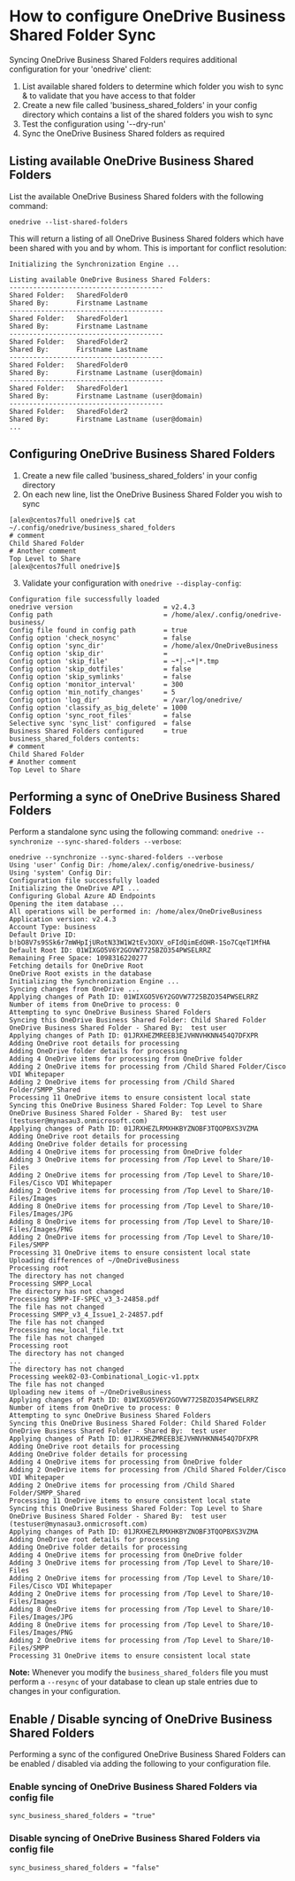 # How to configure OneDrive Business Shared Folder Sync
Syncing OneDrive Business Shared Folders requires additional configuration for your 'onedrive' client:
1.  List available shared folders to determine which folder you wish to sync & to validate that you have access to that folder
2.  Create a new file called 'business_shared_folders' in your config directory which contains a list of the shared folders you wish to sync
3.  Test the configuration using '--dry-run'
4.  Sync the OneDrive Business Shared folders as required

## Listing available OneDrive Business Shared Folders
List the available OneDrive Business Shared folders with the following command:
```text
onedrive --list-shared-folders
```
   This will return a listing of all OneDrive Business Shared folders which have been shared with you and by whom. This is important for conflict resolution:
```text
Initializing the Synchronization Engine ...

Listing available OneDrive Business Shared Folders:
---------------------------------------
Shared Folder:   SharedFolder0
Shared By:       Firstname Lastname
---------------------------------------
Shared Folder:   SharedFolder1
Shared By:       Firstname Lastname
---------------------------------------
Shared Folder:   SharedFolder2
Shared By:       Firstname Lastname
---------------------------------------
Shared Folder:   SharedFolder0
Shared By:       Firstname Lastname (user@domain)
---------------------------------------
Shared Folder:   SharedFolder1
Shared By:       Firstname Lastname (user@domain)
---------------------------------------
Shared Folder:   SharedFolder2
Shared By:       Firstname Lastname (user@domain)
...
```

## Configuring OneDrive Business Shared Folders
1.  Create a new file called 'business_shared_folders' in your config directory
2.  On each new line, list the OneDrive Business Shared Folder you wish to sync
```text
[alex@centos7full onedrive]$ cat ~/.config/onedrive/business_shared_folders
# comment
Child Shared Folder
# Another comment
Top Level to Share
[alex@centos7full onedrive]$ 
```
3.  Validate your configuration with `onedrive --display-config`:
```text
Configuration file successfully loaded
onedrive version                       = v2.4.3
Config path                            = /home/alex/.config/onedrive-business/
Config file found in config path       = true
Config option 'check_nosync'           = false
Config option 'sync_dir'               = /home/alex/OneDriveBusiness
Config option 'skip_dir'               = 
Config option 'skip_file'              = ~*|.~*|*.tmp
Config option 'skip_dotfiles'          = false
Config option 'skip_symlinks'          = false
Config option 'monitor_interval'       = 300
Config option 'min_notify_changes'     = 5
Config option 'log_dir'                = /var/log/onedrive/
Config option 'classify_as_big_delete' = 1000
Config option 'sync_root_files'        = false
Selective sync 'sync_list' configured  = false
Business Shared Folders configured     = true
business_shared_folders contents:
# comment
Child Shared Folder
# Another comment
Top Level to Share
```

## Performing a sync of OneDrive Business Shared Folders
Perform a standalone sync using the following command: `onedrive --synchronize --sync-shared-folders --verbose`:
```text
onedrive --synchronize --sync-shared-folders --verbose
Using 'user' Config Dir: /home/alex/.config/onedrive-business/
Using 'system' Config Dir: 
Configuration file successfully loaded
Initializing the OneDrive API ...
Configuring Global Azure AD Endpoints
Opening the item database ...
All operations will be performed in: /home/alex/OneDriveBusiness
Application version: v2.4.3
Account Type: business
Default Drive ID: b!bO8V7s9SSk6r7mWHpIjURotN33W1W2tEv3OXV_oFIdQimEdOHR-1So7CqeT1MfHA
Default Root ID: 01WIXGO5V6Y2GOVW7725BZO354PWSELRRZ
Remaining Free Space: 1098316220277
Fetching details for OneDrive Root
OneDrive Root exists in the database
Initializing the Synchronization Engine ...
Syncing changes from OneDrive ...
Applying changes of Path ID: 01WIXGO5V6Y2GOVW7725BZO354PWSELRRZ
Number of items from OneDrive to process: 0
Attempting to sync OneDrive Business Shared Folders
Syncing this OneDrive Business Shared Folder: Child Shared Folder
OneDrive Business Shared Folder - Shared By:  test user
Applying changes of Path ID: 01JRXHEZMREEB3EJVHNVHKNN454Q7DFXPR
Adding OneDrive root details for processing
Adding OneDrive folder details for processing
Adding 4 OneDrive items for processing from OneDrive folder
Adding 2 OneDrive items for processing from /Child Shared Folder/Cisco VDI Whitepaper
Adding 2 OneDrive items for processing from /Child Shared Folder/SMPP_Shared
Processing 11 OneDrive items to ensure consistent local state
Syncing this OneDrive Business Shared Folder: Top Level to Share
OneDrive Business Shared Folder - Shared By:  test user (testuser@mynasau3.onmicrosoft.com)
Applying changes of Path ID: 01JRXHEZLRMXHKBYZNOBF3TQOPBXS3VZMA
Adding OneDrive root details for processing
Adding OneDrive folder details for processing
Adding 4 OneDrive items for processing from OneDrive folder
Adding 3 OneDrive items for processing from /Top Level to Share/10-Files
Adding 2 OneDrive items for processing from /Top Level to Share/10-Files/Cisco VDI Whitepaper
Adding 2 OneDrive items for processing from /Top Level to Share/10-Files/Images
Adding 8 OneDrive items for processing from /Top Level to Share/10-Files/Images/JPG
Adding 8 OneDrive items for processing from /Top Level to Share/10-Files/Images/PNG
Adding 2 OneDrive items for processing from /Top Level to Share/10-Files/SMPP
Processing 31 OneDrive items to ensure consistent local state
Uploading differences of ~/OneDriveBusiness
Processing root
The directory has not changed
Processing SMPP_Local
The directory has not changed
Processing SMPP-IF-SPEC_v3_3-24858.pdf
The file has not changed
Processing SMPP_v3_4_Issue1_2-24857.pdf
The file has not changed
Processing new_local_file.txt
The file has not changed
Processing root
The directory has not changed
...
The directory has not changed
Processing week02-03-Combinational_Logic-v1.pptx
The file has not changed
Uploading new items of ~/OneDriveBusiness
Applying changes of Path ID: 01WIXGO5V6Y2GOVW7725BZO354PWSELRRZ
Number of items from OneDrive to process: 0
Attempting to sync OneDrive Business Shared Folders
Syncing this OneDrive Business Shared Folder: Child Shared Folder
OneDrive Business Shared Folder - Shared By:  test user
Applying changes of Path ID: 01JRXHEZMREEB3EJVHNVHKNN454Q7DFXPR
Adding OneDrive root details for processing
Adding OneDrive folder details for processing
Adding 4 OneDrive items for processing from OneDrive folder
Adding 2 OneDrive items for processing from /Child Shared Folder/Cisco VDI Whitepaper
Adding 2 OneDrive items for processing from /Child Shared Folder/SMPP_Shared
Processing 11 OneDrive items to ensure consistent local state
Syncing this OneDrive Business Shared Folder: Top Level to Share
OneDrive Business Shared Folder - Shared By:  test user (testuser@mynasau3.onmicrosoft.com)
Applying changes of Path ID: 01JRXHEZLRMXHKBYZNOBF3TQOPBXS3VZMA
Adding OneDrive root details for processing
Adding OneDrive folder details for processing
Adding 4 OneDrive items for processing from OneDrive folder
Adding 3 OneDrive items for processing from /Top Level to Share/10-Files
Adding 2 OneDrive items for processing from /Top Level to Share/10-Files/Cisco VDI Whitepaper
Adding 2 OneDrive items for processing from /Top Level to Share/10-Files/Images
Adding 8 OneDrive items for processing from /Top Level to Share/10-Files/Images/JPG
Adding 8 OneDrive items for processing from /Top Level to Share/10-Files/Images/PNG
Adding 2 OneDrive items for processing from /Top Level to Share/10-Files/SMPP
Processing 31 OneDrive items to ensure consistent local state
```

**Note:** Whenever you modify the `business_shared_folders` file you must perform a `--resync` of your database to clean up stale entries due to changes in your configuration.

## Enable / Disable syncing of OneDrive Business Shared Folders
Performing a sync of the configured OneDrive Business Shared Folders can be enabled / disabled via adding the following to your configuration file.

### Enable syncing of OneDrive Business Shared Folders via config file
```text
sync_business_shared_folders = "true"
```

### Disable syncing of OneDrive Business Shared Folders via config file
```text
sync_business_shared_folders = "false"
```
